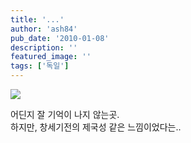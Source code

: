 ```yaml
---
title: '...'
author: 'ash84'
pub_date: '2010-01-08'
description: ''
featured_image: ''
tags: ['독일']
---
```



![](http://ash84.net/wp-content/uploads/1/cfile23.uf.17029F0E4B426599165672.jpg)

<div></div><div> 어딘지 잘 기억이 나지 않는곳. </div><div>하지만, 창세기전의 제국성 같은 느낌이었다는.. </div>

